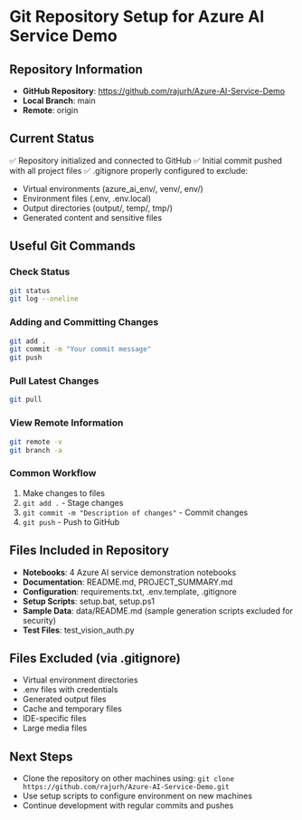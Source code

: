 # Git Repository Setup for Azure AI Service Demo

## Repository Information
- **GitHub Repository**: https://github.com/rajurh/Azure-AI-Service-Demo
- **Local Branch**: main
- **Remote**: origin

## Current Status
✅ Repository initialized and connected to GitHub
✅ Initial commit pushed with all project files
✅ .gitignore properly configured to exclude:
   - Virtual environments (azure_ai_env/, venv/, env/)
   - Environment files (.env, .env.local)
   - Output directories (output/, temp/, tmp/)
   - Generated content and sensitive files

## Useful Git Commands

### Check Status
```bash
git status
git log --oneline
```

### Adding and Committing Changes
```bash
git add .
git commit -m "Your commit message"
git push
```

### Pull Latest Changes
```bash
git pull
```

### View Remote Information
```bash
git remote -v
git branch -a
```

### Common Workflow
1. Make changes to files
2. `git add .` - Stage changes
3. `git commit -m "Description of changes"` - Commit changes
4. `git push` - Push to GitHub

## Files Included in Repository
- **Notebooks**: 4 Azure AI service demonstration notebooks
- **Documentation**: README.md, PROJECT_SUMMARY.md
- **Configuration**: requirements.txt, .env.template, .gitignore
- **Setup Scripts**: setup.bat, setup.ps1
- **Sample Data**: data/README.md (sample generation scripts excluded for security)
- **Test Files**: test_vision_auth.py

## Files Excluded (via .gitignore)
- Virtual environment directories
- .env files with credentials
- Generated output files
- Cache and temporary files
- IDE-specific files
- Large media files

## Next Steps
- Clone the repository on other machines using: `git clone https://github.com/rajurh/Azure-AI-Service-Demo.git`
- Use setup scripts to configure environment on new machines
- Continue development with regular commits and pushes

